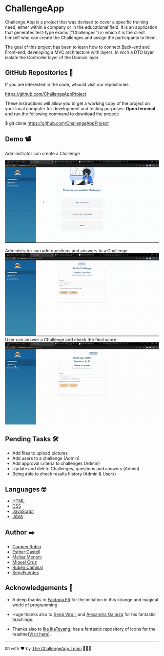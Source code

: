 # ChallengeApp

Challenge App is a project that was devised to cover a specific training need, either within a company or in the educational field.
It is an application that generates test-type exams ("Challenges") in which it is the client himself who can create the Challenges and assign the participants to them.

The goal of this project has been to learn how to connect Back-end and Front-end, developing a MVC architecture with layers, in wich a DTO layer isolate the Controller layer of the Domain layer

## GitHub Repositories 🚀

If you are interested in the code, whould visit our repositories:

https://github.com/ChallengeAppProject

These instructions will allow you to get a working copy of the project on your local computer for development and testing purposes:
**Open terminal** and run the following command to download the project:

$ git clone https://github.com/ChallengeAppProject
 

## Demo 📽️

Administrator can create a Challenge
 
 <img src="https://github.com/ChallengeAppProject/ChallengeAppFront/blob/dev/src/Assets/gifs/ChallengeCreate.gif" />

Administrator can add questions and answers to a Challenge 
 <img src="https://github.com/ChallengeAppProject/ChallengeAppFront/blob/dev/src/Assets/gifs/QuestionAndAnswer.gif" />
User can answer a Challenge and check the final score:
 <img src="https://github.com/ChallengeAppProject/ChallengeAppFront/blob/dev/src/Assets/gifs/ResponseChallenge.gif" />



## Pending Tasks 🛠️

* Add files to upload pictures
* Add users to a challenge (Admin)
* Add approval criteria to challenges (Admin)
* Update and delete Challenges, questions and answers (Admin)
* Being able to check results history (Admin & Users)  

## Languages 🤓

* [HTML](https://www.w3schools.com/html/)
* [CSS](https://www.w3schools.com/css/)
* [JavaScript](https://www.w3schools.com/js/)
* [JAVA](https://www.w3schools.com/java/)


## Author ✒️

* [Carmen Rubio](https://github.com/Carruor)
* [Esther Castell](https://github.com/EstherCastell)
* [Melisa Menoni](https://github.com/MeliMano)
* [Miquel Cruz](https://github.com/mcc72)
* [Rubén Caminal](https://github.com/Rubencapo)
* [SergiFuentes](https://github.com/SergiFuentes)
 
## Acknowledgements 🎁

* A deep thanks to [Factoria F5](https://factoriaf5.org/ca/) for the initiation in this strange and magical world of programming.

* Huge thanks also to [Sergi Virgili](https://github.com/Sergi-Virgili) and [Alexandra Galarza](https://github.com/MAlexGG) for his  fantastic teachings. 

* Thanks also to [Ika ikaTayang](https://github.com/ikatyang), has a fantastic repository of icons for the readme([Visit here](https://github.com/ikatyang/emoji-cheat-sheet/blob/master/README.md#smileys--emotion)).


---
⌨️ with ❤️ by [The ChallengeApp Team](https://github.com/ChallengeAppProject) 🤘😊🤘
